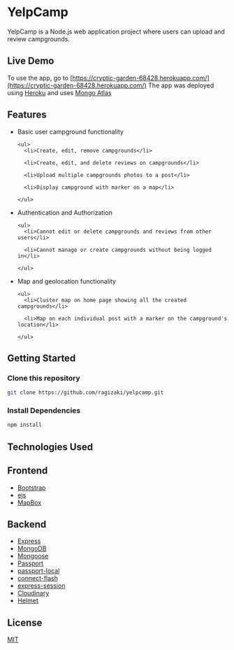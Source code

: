 # YelpCamp

YelpCamp is a Node.js web application project where users can upload and review campgrounds.

## Live Demo

To use the app, go to [https://cryptic-garden-68428.herokuapp.com/](https://cryptic-garden-68428.herokuapp.com/)
The app was deployed using [Heroku](https://heroku.com) and uses [Mongo Atlas](https://www.mongodb.com/cloud/atlas)

## Features

<ul>
  <li>Basic user campground functionality
    
    <ul>
      <li>Create, edit, remove campgrounds</li>
      
      <li>Create, edit, and delete reviews on campgrounds</li>
      
      <li>Upload multiple campgrounds photos to a post</li>
      
      <li>Display campground with marker on a map</li>
      
    </ul>
  </li>
   <li>Authentication and Authorization
  
    <ul>
      <li>Cannot edit or delete campgrounds and reviews from other users</li>
      
      <li>Cannot manage or create campgrounds without being logged in</li>
      
    </ul>
  </li>
   <li>Map and geolocation functionality
  
    <ul>
      <li>Cluster map on home page showing all the created campgrounds</li>
      
      <li>Map on each individual post with a marker on the campground's location</li>
      
    </ul>
  </li>
</ul>

## Getting Started

### Clone this repository

```bash
git clone https://github.com/ragizaki/yelpcamp.git
```

### Install Dependencies

```bash
npm install
```

## Technologies Used

## Frontend
<ul>
  <li><a href="https://getbootstrap.com/">Bootstrap</a></li>
  <li><a href="https://ejs.co/">ejs</a></li>
  <li><a href="https://www.mapbox.com/">MapBox</a></li>
</ul>

## Backend
<ul>
  <li><a href="https://expressjs.com/">Express</a></li>
  <li><a href="https://www.mongodb.com/">MongoDB</a></li>
  <li><a href="https://mongoosejs.com/">Mongoose</a></li>
  <li><a href="http://www.passportjs.org/">Passport</a></li>
  <li><a href="https://www.npmjs.com/package/passport-local">passport-local</a></li>
  <li><a href="https://www.npmjs.com/package/connect-flash">connect-flash</a></li>
  <li><a href="https://www.npmjs.com/package/express-session">express-session</a></li>
  <li><a href="https://cloudinary.com/">Cloudinary</a></li>
  <li><a href="https://helmetjs.github.io/">Helmet</a></li>
</ul>

## License
[MIT](https://choosealicense.com/licenses/mit/)


